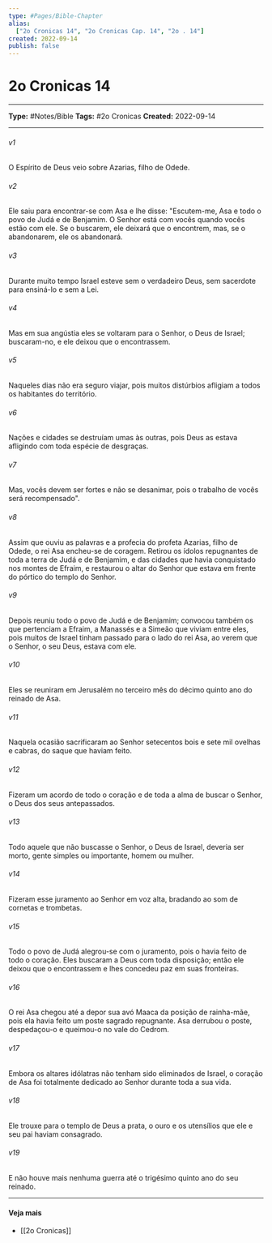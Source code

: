 ```yaml
---
type: #Pages/Bible-Chapter
alias:
  ["2o Cronicas 14", "2o Cronicas Cap. 14", "2o . 14"]
created: 2022-09-14
publish: false
---
```


# 2o Cronicas 14

---

**Type:** #Notes/Bible
**Tags:** #2o Cronicas
**Created:** 2022-09-14

---

###### v1
O Espírito de Deus veio sobre Azarias, filho de Odede.
###### v2
Ele saiu para encontrar-se com Asa e lhe disse: "Escutem-me, Asa e todo o povo de Judá e de Benjamim. O Senhor está com vocês quando vocês estão com ele. Se o buscarem, ele deixará que o encontrem, mas, se o abandonarem, ele os abandonará.
###### v3
Durante muito tempo Israel esteve sem o verdadeiro Deus, sem sacerdote para ensiná-lo e sem a Lei.
###### v4
Mas em sua angústia eles se voltaram para o Senhor, o Deus de Israel; buscaram-no, e ele deixou que o encontrassem.
###### v5
Naqueles dias não era seguro viajar, pois muitos distúrbios afligiam a todos os habitantes do território.
###### v6
Nações e cidades se destruíam umas às outras, pois Deus as estava afligindo com toda espécie de desgraças.
###### v7
Mas, vocês devem ser fortes e não se desanimar, pois o trabalho de vocês será recompensado".
###### v8
Assim que ouviu as palavras e a profecia do profeta Azarias, filho de Odede, o rei Asa encheu-se de coragem. Retirou os ídolos repugnantes de toda a terra de Judá e de Benjamim, e das cidades que havia conquistado nos montes de Efraim, e restaurou o altar do Senhor que estava em frente do pórtico do templo do Senhor.
###### v9
Depois reuniu todo o povo de Judá e de Benjamim; convocou também os que pertenciam a Efraim, a Manassés e a Simeão que viviam entre eles, pois muitos de Israel tinham passado para o lado do rei Asa, ao verem que o Senhor, o seu Deus, estava com ele.
###### v10
Eles se reuniram em Jerusalém no terceiro mês do décimo quinto ano do reinado de Asa.
###### v11
Naquela ocasião sacrificaram ao Senhor setecentos bois e sete mil ovelhas e cabras, do saque que haviam feito.
###### v12
Fizeram um acordo de todo o coração e de toda a alma de buscar o Senhor, o Deus dos seus antepassados.
###### v13
Todo aquele que não buscasse o Senhor, o Deus de Israel, deveria ser morto, gente simples ou importante, homem ou mulher.
###### v14
Fizeram esse juramento ao Senhor em voz alta, bradando ao som de cornetas e trombetas.
###### v15
Todo o povo de Judá alegrou-se com o juramento, pois o havia feito de todo o coração. Eles buscaram a Deus com toda disposição; então ele deixou que o encontrassem e lhes concedeu paz em suas fronteiras.
###### v16
O rei Asa chegou até a depor sua avó Maaca da posição de rainha-mãe, pois ela havia feito um poste sagrado repugnante. Asa derrubou o poste, despedaçou-o e queimou-o no vale do Cedrom.
###### v17
Embora os altares idólatras não tenham sido eliminados de Israel, o coração de Asa foi totalmente dedicado ao Senhor durante toda a sua vida.
###### v18
Ele trouxe para o templo de Deus a prata, o ouro e os utensílios que ele e seu pai haviam consagrado.
###### v19
E não houve mais nenhuma guerra até o trigésimo quinto ano do seu reinado.


---

#### Veja mais

- [[2o Cronicas]]
